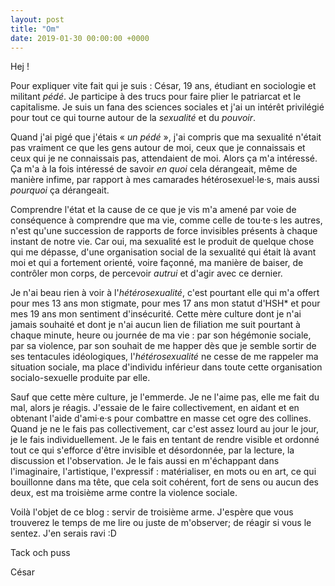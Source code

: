 ```yaml
---
layout: post
title: "Om"
date: 2019-01-30 00:00:00 +0000
---
```


Hej !

Pour expliquer vite fait qui je suis : César, 19 ans, étudiant en sociologie et militant *pédé*. Je participe à des trucs pour faire plier le patriarcat et le capitalisme. Je suis un fana des sciences sociales et j'ai un intérêt privilégié pour tout ce qui tourne autour de la *sexualité* et du *pouvoir*.

Quand j'ai pigé que j'étais « *un pédé* », j'ai compris que ma sexualité n'était pas vraiment ce que les gens autour de moi, ceux que je connaissais et ceux qui je ne connaissais pas, attendaient de moi. Alors ça m'a intéressé. Ça m'a à la fois intéressé de savoir *en quoi* cela dérangeait, même de manière infime, par rapport à mes camarades hétérosexuel·le·s, mais aussi *pourquoi* ça dérangeait.

Comprendre l'état et la cause de ce que je vis m'a amené par voie de conséquence à comprendre que ma vie, comme celle de tou·te·s les autres, n'est qu'une succession de rapports de force invisibles présents à chaque instant de notre vie. Car oui, ma sexualité est le produit de quelque chose qui me dépasse, d'une organisation social de la sexualité qui était là avant moi et qui a fortement orienté, voire façonné, ma manière de baiser, de contrôler mon corps, de percevoir *autrui* et d'agir avec ce dernier.

Je n'ai beau rien à voir à l'*hétérosexualité*, c'est pourtant elle qui m'a offert pour mes 13 ans mon stigmate, pour mes 17 ans mon statut d'HSH* et pour mes 19 ans mon sentiment d'insécurité. Cette mère culture dont je n'ai jamais souhaité et dont je n'ai aucun lien de filiation me suit pourtant à chaque minute, heure ou journée de ma vie : par son hégémonie sociale, par sa violence, par son souhait de me happer dès que je semble sortir de ses tentacules idéologiques, l'*hétérosexualité* ne cesse de me rappeler ma situation sociale, ma place d'individu inférieur dans toute cette organisation socialo-sexuelle produite par elle.

Sauf que cette mère culture, je l'emmerde. Je ne l'aime pas, elle me fait du mal, alors je réagis. J'essaie de le faire collectivement, en aidant et en obtenant l'aide d'ami·e·s pour combattre en masse cet ogre des collines. Quand je ne le fais pas collectivement, car c'est assez lourd au jour le jour, je le fais individuellement. Je le fais en tentant de rendre visible et ordonné tout ce qui s'efforce d'être invisible et désordonnée, par la lecture, la discussion et l'observation. Je le fais aussi en m'échappant dans l'imaginaire, l'artistique, l'expressif : matérialiser, en mots ou en art, ce qui bouillonne dans ma tête, que cela soit cohérent, fort de sens ou aucun des deux, est ma troisième arme contre la violence sociale.

Voilà l'objet de ce blog : servir de troisième arme. J'espère que vous trouverez le temps de me lire ou juste de m'observer; de réagir si vous le sentez. J'en serais ravi :D

Tack och puss

César
